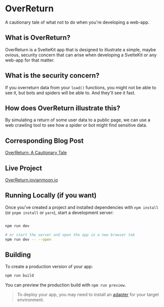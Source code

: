 # OverReturn

A cautionary tale of what not to do when you're developing a web-app.

## What is OverReturn?

OverReturn is a SvelteKit app that is designed to illustrate a simple, maybe ovious, security concern that can arise when developing a SvelteKit or any web-app for that matter.

## What is the security concern?

If you overreturn data from your `load()` functions, you might not be able to see it, but bots and spiders will be able to. And they'll see it fast.

## How does OverReturn illustrate this?

By simulating a return of some user data to a public page, we can use a web crawling tool to see how a spider or bot might find sensitive data.

## Corresponding Blog Post

[OverReturn: A Cautionary Tale](https://jovianmoon.io/posts/overreturn-a-cautionary-tale)

## Live Project

[OverReturn.jovianmoon.io](https://overreturn.jovianmoon.io)

## Running Locally (if you want)

Once you've created a project and installed dependencies with `npm install` (or `pnpm install` or `yarn`), start a development server:

```bash

npm run dev

# or start the server and open the app in a new browser tab
npm run dev -- --open
```

## Building

To create a production version of your app:

```bash
npm run build
```

You can preview the production build with `npm run preview`.

> To deploy your app, you may need to install an [adapter](https://svelte.dev/docs/kit/adapters) for your target environment.
